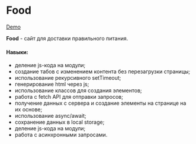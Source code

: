 # Food

[Demo](https://nekrasovanatalya.github.io/Food/)

**Food** - сайт для доставки правильного питания.

#### Навыки:
- деление js-кода на модули;
- создание табов с изменением контента без перезагрузки страницы;
- использование рекурсивного setTimeout;
- генерирование html через js;
- использование классов для создания элементов;
- работа с fetch API для отправки запросов;
- получение данных с сервера и создание элементы на странице на их основе;
- использование async/await;
- сохранение данных в local storage;
- деление js-кода на модули;
- работа с асинхронными запросами. 
